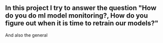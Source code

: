 ## In this project I try to answer the question "How do you do ml model monitoring?, How do you figure out when it is time to retrain our models?"

And also the general
